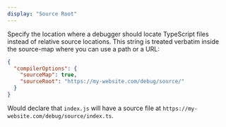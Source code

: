 ```yaml
---
display: "Source Root"
---
```


Specify the location where a debugger should locate TypeScript files instead of relative source locations.
This string is treated verbatim inside the source-map where you can use a path or a URL:

```json
{
  "compilerOptions": {
    "sourceMap": true,
    "sourceRoot": "https://my-website.com/debug/source/"
  }
}
```

Would declare that `index.js` will have a source file at `https://my-website.com/debug/source/index.ts`.
